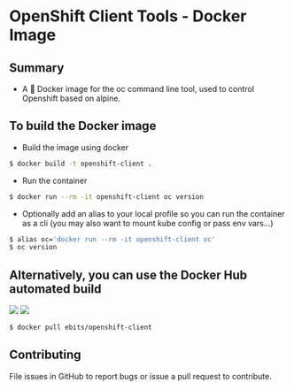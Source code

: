 # OpenShift Client Tools - Docker Image

## Summary

- A :whale: Docker image for the oc command line tool, used to control Openshift based on alpine. 

## To build the Docker image

- Build the image using docker
```bash
$ docker build -t openshift-client .
```
- Run the container
```bash
$ docker run --rm -it openshift-client oc version
```
- Optionally add an alias to your local profile so you can run the container as a cli (you may also want to mount kube config or pass env vars...)
```bash
$ alias oc='docker run --rm -it openshift-client oc'
$ oc version
```

## Alternatively, you can use the Docker Hub automated build

[![](https://images.microbadger.com/badges/image/ceagan/openshift-client.svg)](https://microbadger.com/images/ceagan/openshift-client "Get your own image badge on microbadger.com") [![](https://images.microbadger.com/badges/version/ceagan/openshift-client.svg)](https://microbadger.com/images/ceagan/openshift-client "Get your own version badge on microbadger.com")

```bash
$ docker pull ebits/openshift-client
```

## Contributing
File issues in GitHub to report bugs or issue a pull request to contribute.
